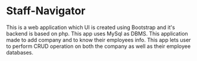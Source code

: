 # Staff-Navigator
This is a web application which UI is created using Bootstrap and it's backend is based on php. This app uses MySql as DBMS.
This application made to add company and to know their employees info. 
This app lets user to perform CRUD operation on both the company as well as their employee databases.

